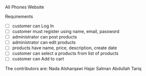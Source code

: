 All Phones Website

Requirements
- [ ] customer can Log In 
- [ ] customer must register using name, email, password
- [ ] administrator can post products
- [ ] administrator can edit products
- [ ] products have name, price, description, create date
- [ ] customer can select a products from list of products
- [ ] customer can Add to cart

The contributors are:
Nada Alsharqawi
Hajar Salman
Abdullah Tariq
